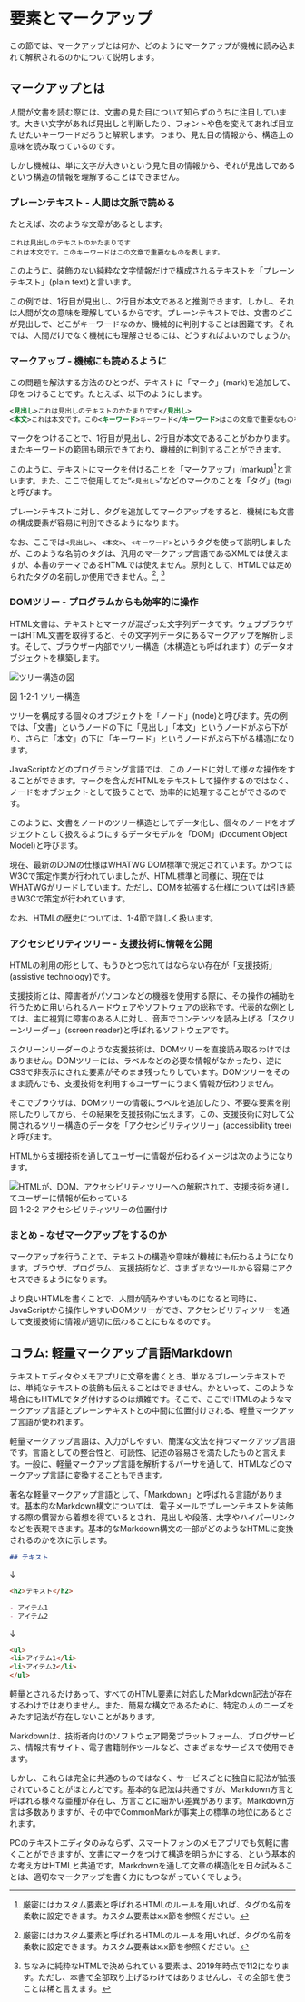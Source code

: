 <!---->
# 要素とマークアップ

<!-- 要素とは何か、マークアップとは何か。HTML、DOMツリー、アクセシビリティツリーなどの話。Markdownとの対比なども。
 ※IDLの話は仕様の読み方のところで扱う想定。-->
この節では、マークアップとは何か、どのようにマークアップが機械に読み込まれて解釈されるのかについて説明します。

## マークアップとは

人間が文書を読む際には、文書の見た目について知らずのうちに注目しています。大きい文字があれば見出しと判断したり、フォントや色を変えてあれば目立たせたいキーワードだろうと解釈します。つまり、見た目の情報から、構造上の意味を読み取っているのです。

しかし機械は、単に文字が大きいという見た目の情報から、それが見出しであるという構造の情報を理解することはできません。

### プレーンテキスト - 人間は文脈で読める

たとえば、次のような文章があるとします。

```plaintext
これは見出しのテキストのかたまりです
これは本文です。このキーワードはこの文章で重要なものを表します。
```

このように、装飾のない純粋な文字情報だけで構成されるテキストを「プレーンテキスト」(plain text)と言います。

この例では、1行目が見出し、2行目が本文であると推測できます。しかし、それは人間が文の意味を理解しているからです。プレーンテキストでは、文書のどこが見出しで、どこがキーワードなのか、機械的に判別することは困難です。それでは、人間だけでなく機械にも理解させるには、どうすればよいのでしょうか。

### マークアップ - 機械にも読めるように

この問題を解決する方法のひとつが、テキストに「マーク」(mark)を追加して、印をつけることです。たとえば、以下のようにします。

```xml
<見出し>これは見出しのテキストのかたまりです</見出し>
<本文>これは本文です。この<キーワード>キーワード</キーワード>はこの文章で重要なものを表します。</本文>
```

マークをつけることで、1行目が見出し、2行目が本文であることがわかります。またキーワードの範囲も明示できており、機械的に判別することができます。

このように、テキストにマークを付けることを「マークアップ」(markup)[^1]と言います。また、ここで使用してた“`<見出し>`”などのマークのことを「タグ」(tag)と呼びます。

プレーンテキストに対し、タグを追加してマークアップをすると、機械にも文書の構成要素が容易に判別できるようになります。

なお、ここでは`<見出し>`、`<本文>`、`<キーワード>`というタグを使って説明しましたが、このような名前のタグは、汎用のマークアップ言語であるXMLでは使えますが、本書のテーマであるHTMLでは使えません。原則として、HTMLでは定められたタグの名前しか使用できません。[^1], [^2]

[^1]: 厳密にはカスタム要素と呼ばれるHTMLのルールを用いれば、タグの名前を柔軟に設定できます。カスタム要素はx.x節を参照ください。
[^2]: ちなみに純粋なHTMLで決められている要素は、2019年時点で112になります。ただし、本書で全部取り上げるわけではありませんし、その全部を使うことは稀と言えます。

### DOMツリー - プログラムからも効率的に操作

HTML文書は、テキストとマークが混ざった文字列データです。ウェブブラウザーはHTML文書を取得すると、その文字列データにあるマークアップを解析します。そして、ブラウザー内部でツリー構造（木構造とも呼ばれます）のデータオブジェクトを構築します。

![ツリー構造の図](../img/1-2-01.png)

図 1-2-1 ツリー構造

ツリーを構成する個々のオブジェクトを「ノード」(node)と呼びます。先の例では、「文書」というノードの下に「見出し」「本文」というノードがぶら下がり、さらに「本文」の下に「キーワード」というノードがぶら下がる構造になります。

JavaScriptなどのプログラミング言語では、このノードに対して様々な操作をすることができます。マークを含んだHTMLをテキストして操作するのではなく、ノードをオブジェクトとして扱うことで、効率的に処理することができるのです。

このように、文書をノードのツリー構造としてデータ化し、個々のノードをオブジェクトとして扱えるようにするデータモデルを「DOM」(Document Object Model)と呼びます。

現在、最新のDOMの仕様はWHATWG DOM標準で規定されています。かつてはW3Cで策定作業が行われていましたが、HTML標準と同様に、現在ではWHATWGがリードしています。ただし、DOMを拡張する仕様<!--DOM3 Eventsと称されていたUI Eventsなど-->については引き続きW3Cで策定が行われています。

なお、HTMLの歴史については、1-4節で詳しく扱います。

<!--
https://www.html5rocks.com/ja/tutorials/internals/howbrowserswork/
-->

### アクセシビリティツリー - 支援技術に情報を公開

HTMLの利用の形として、もうひとつ忘れてはならない存在が「支援技術」(assistive technology)です。

支援技術とは、障害者がパソコンなどの機器を使用する際に、その操作の補助を行うために用いられるハードウェアやソフトウェアの総称です。代表的な例としては、主に視覚に障害のある人に対し、音声でコンテンツを読み上げる「スクリーンリーダー」(screen reader)と呼ばれるソフトウェアです。

スクリーンリーダーのような支援技術は、DOMツリーを直接読み取るわけではありません。DOMツリーには、ラベルなどの必要な情報がなかったり、逆にCSSで非表示にされた要素がそのまま残ったりしています。DOMツリーをそのまま読んでも、支援技術を利用するユーザーにうまく情報が伝わりません。

そこでブラウザは、DOMツリーの情報にラベルを追加したり、不要な要素を削除したりしてから、その結果を支援技術に伝えます。この、支援技術に対して公開されるツリー構造のデータを「アクセシビリティツリー」(accessibility tree)と呼びます。

HTMLから支援技術を通してユーザーに情報が伝わるイメージは次のようになります。

![HTMLが、DOM、アクセシビリティツリーへの解釈されて、支援技術を通してユーザーに情報が伝わっている](../img/1-2-02.png)
図 1-2-2 アクセシビリティツリーの位置付け

<!--
元URL：
https://github.com/WICG/aom/blob/gh-pages/images/DOM-a11y-tree.png
これを作り直す必要
-->

<!--
https://developer.mozilla.org/ja/docs/Tools/Accessibility_inspector
https://developers.google.com/web/fundamentals/accessibility/semantics-builtin/the-accessibility-tree?hl=ja
-->

### まとめ - なぜマークアップをするのか

マークアップを行うことで、テキストの構造や意味が機械にも伝わるようになります。ブラウザ、プログラム、支援技術など、さまざまなツールから容易にアクセスできるようになります。

より良いHTMLを書くことで、人間が読みやすいものになると同時に、JavaScriptから操作しやすいDOMツリーができ、アクセシビリティツリーを通して支援技術に情報が適切に伝わることにもなるのです。

## コラム: 軽量マークアップ言語Markdown

テキストエディタやメモアプリに文章を書くとき、単なるプレーンテキストでは、単純なテキストの装飾も伝えることはできません。かといって、このような場合にもHTMLでタグ付けするのは煩雑です。そこで、ここでHTMLのようなマークアップ言語とプレーンテキストとの中間に位置付けされる、軽量マークアップ言語が使われます。

軽量マークアップ言語は、入力がしやすい、簡潔な文法を持つマークアップ言語です。言語としての整合性と、可読性、記述の容易さを満たしたものと言えます。一般に、軽量マークアップ言語を解析するパーサを通して、HTMLなどのマークアップ言語に変換することもできます。

著名な軽量マークアップ言語として、「Markdown」と呼ばれる言語があります。基本的なMarkdown構文については、電子メールでプレーンテキストを装飾する際の慣習から着想を得ているとされ、見出しや段落、太字やハイパーリンクなどを表現できます。基本的なMarkdown構文の一部がどのようなHTMLに変換されるのかを次に示します。

```markdown
## テキスト
```

↓

```html
<h2>テキスト</h2>
```

```markdown
- アイテム1
- アイテム2
```

↓

```html
<ul>
<li>アイテム1</li>
<li>アイテム2</li>
</ul>
```

軽量とされるだけあって、すべてのHTML要素に対応したMarkdown記法が存在するわけではありません。また、簡易な構文であるために、特定の人のニーズをみたす記法が存在しないことがあります。

Markdownは、技術者向けのソフトウェア開発プラットフォーム<!-- GitHub -->、ブログサービス<!-- はてなブログ -->、情報共有サイト<!-- Qiita -->、電子書籍制作ツールなど、さまざまなサービスで使用できます。

しかし、これらは完全に共通のものではなく、サービスごとに独自に記法が拡張されていることがほとんどです。基本的な記法は共通ですが、Markdown方言と呼ばれる様々な亜種が存在し、方言ごとに細かい差異があります。Markdown方言は多数ありますが、その中でCommonMarkが事実上の標準の地位にあるとされます。

PCのテキストエディタのみならず、スマートフォンのメモアプリでも気軽に書くことができますが、文書にマークをつけて構造を明らかにする、という基本的な考え方はHTMLと共通です。Markdownを通して文章の構造化を日々試みることは、適切なマークアップを書く力にもつながっていくでしょう。
